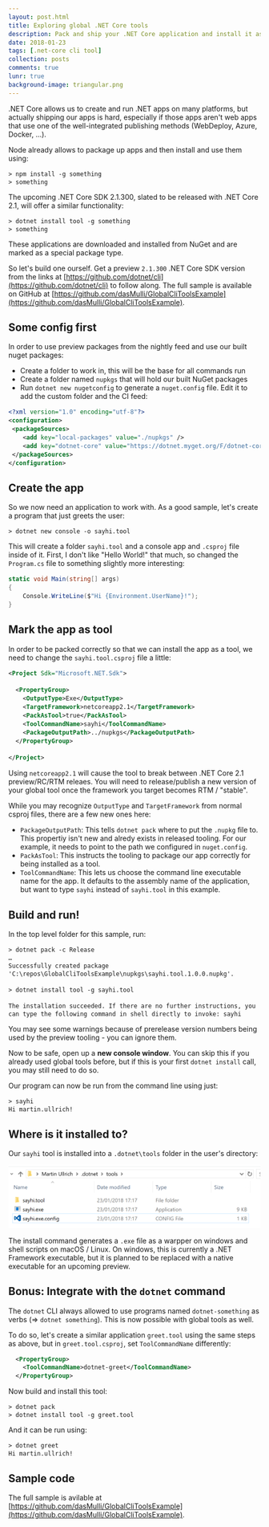 ```yaml
---
layout: post.html
title: Exploring global .NET Core tools
description: Pack and ship your .NET Core application and install it as a global tool using .NET Core 2.1.300 preview tooling.
date: 2018-01-23
tags: [.net-core cli tool]
collection: posts
comments: true
lunr: true
background-image: triangular.png
---
```


.NET Core allows us to create and run .NET apps on many platforms, but actually shipping our apps is hard, especially
if those apps aren't web apps that use one of the well-integrated publishing methods (WebDeploy, Azure, Docker, ...).

Node already allows to package up apps and then install and use them using:
```
> npm install -g something
> something
```

The upcoming .NET Core SDK 2.1.300, slated to be released with .NET Core 2.1, will offer a similar functionality:

```
> dotnet install tool -g something
> something
```

These applications are downloaded and installed from NuGet and are marked as a special package type.

So let's build one ourself. Get a preview `2.1.300` .NET Core SDK version from the links at [https://github.com/dotnet/cli](https://github.com/dotnet/cli) to follow along. The full sample is available on GitHub at [https://github.com/dasMulli/GlobalCliToolsExample](https://github.com/dasMulli/GlobalCliToolsExample).

## Some config first

In order to use preview packages from the nightly feed and use our built nuget packages:

* Create a folder to work in, this will be the base for all commands run
* Create a folder named `nupkgs` that will hold our built NuGet packages
* Run `dotnet new nugetconfig` to generate a `nuget.config` file. Edit it to add the custom folder and the CI feed:

```xml
<?xml version="1.0" encoding="utf-8"?>
<configuration>
 <packageSources>
    <add key="local-packages" value="./nupkgs" />
    <add key="dotnet-core" value="https://dotnet.myget.org/F/dotnet-core/api/v3/index.json" />
 </packageSources>
</configuration>
```

## Create the app

So we now need an application to work with. As a good sample, let's create a program that just greets the user:

```
> dotnet new console -o sayhi.tool
```

This will create a folder `sayhi.tool` and a console app and `.csproj` file inside of it. First, I don't like "Hello World!" that much, so changed the `Program.cs` file to something slightly more interesting:

```csharp
static void Main(string[] args)
{
    Console.WriteLine($"Hi {Environment.UserName}!");
}
```

## Mark the app as tool

In order to be packed correctly so that we can install the app as a tool, we need to change the `sayhi.tool.csproj` file a little:

```xml
<Project Sdk="Microsoft.NET.Sdk">

  <PropertyGroup>
    <OutputType>Exe</OutputType>
    <TargetFramework>netcoreapp2.1</TargetFramework>
    <PackAsTool>true</PackAsTool>
    <ToolCommandName>sayhi</ToolCommandName>
    <PackageOutputPath>../nupkgs</PackageOutputPath>
  </PropertyGroup>

</Project>
```

<div class="note">

Using `netcoreapp2.1` will cause the tool to break between .NET Core 2.1 preview/RC/RTM releaes. You will need to release/publish a new version of your global tool once the framework you target becomes RTM / "stable".

</div>

While you may recognize `OutputType` and `TargetFramework` from normal csproj files, there are a few new ones here:

* `PackageOutputPath`: This tells `dotnet pack` where to put the `.nupkg` file to. This propertiy isn't new and alredy exists in released tooling. For our example, it needs to point to the path we configured in `nuget.config`.
* `PackAsTool`: This instructs the tooling to package our app correctly for being installed as a tool.
* `ToolCommandName`: This lets us choose the command line executable name for the app. It defaults to the assembly name of the application, but want to type `sayhi` instead of `sayhi.tool` in this example.

## Build and run!

In the top level folder for this sample, run:

```
> dotnet pack -c Release
… 
Successfully created package 'C:\repos\GlobalCliToolsExample\nupkgs\sayhi.tool.1.0.0.nupkg'.

> dotnet install tool -g sayhi.tool

The installation succeeded. If there are no further instructions, you can type the following command in shell directly to invoke: sayhi
```

You may see some warnings because of prerelease version numbers being used by the preview tooling - you can ignore them.

Now to be safe, open up a **new console window**. You can skip this if you already used global tools before, but if this is your first `dotnet install` call, you may still need to do so.

Our program can now be run from the command line using just:

```
> sayhi
Hi martin.ullrich!
```

## Where is it installed to?

Our `sayhi` tool is installed into a `.dotnet\tools` folder in the user's directory:

![tools directory](/images/2018-03-cli.tools-dir.png)

The install command generates a `.exe` file as a warpper on windows and shell scripts on macOS / Linux. On windows, this is currently a .NET Framework executable, but it is planned to be replaced with a native executable for an upcoming preview.

## Bonus: Integrate with the `dotnet` command

The `dotnet` CLI always allowed to use programs named `dotnet-something` as verbs (=> `dotnet something`). This is now possible with global tools as well.

To do so, let's create a similar application `greet.tool` using the same steps as above, but in `greet.tool.csproj`, set `ToolCommandName` differently:

```xml
  <PropertyGroup>
    <ToolCommandName>dotnet-greet</ToolCommandName>
  </PropertyGroup>
```

Now build and install this tool:

```
> dotnet pack
> dotnet install tool -g greet.tool
```

And it can be run using:

```
> dotnet greet
Hi martin.ullrich!
```

## Sample code

The full sample is avilable at [https://github.com/dasMulli/GlobalCliToolsExample](https://github.com/dasMulli/GlobalCliToolsExample).